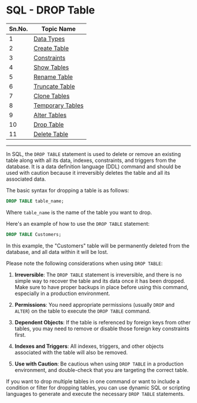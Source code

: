 # SQL - DROP Table

| Sn.No. | Topic Name              |
|--------|-------------------------|
| 1      | [Data Types](DataTypes.md)          |
| 2      | [Create Table](CreateTable.md)        |
| 3      | [Constraints](Constraints.md)        |
| 4      | [Show Tables](ShowTables.md)          |
| 5      | [Rename Table](RenameTable.md)        |
| 6      | [Truncate Table](TruncateTable.md)    |
| 7      | [Clone Tables](CloneTables.md)        |
| 8      | [Temporary Tables](TemporaryTables.md)|
| 9      | [Alter Tables](AlterTables.md)        |
| 10     | [Drop Table](DropTable.md)            |
| 11     | [Delete Table](DeleteTable.md)        |
-------

In SQL, the `DROP TABLE` statement is used to delete or remove an existing table along with all its data, indexes, constraints, and triggers from the database. It is a data definition language (DDL) command and should be used with caution because it irreversibly deletes the table and all its associated data.

The basic syntax for dropping a table is as follows:

```sql
DROP TABLE table_name;
```

Where `table_name` is the name of the table you want to drop.

Here's an example of how to use the `DROP TABLE` statement:

```sql
DROP TABLE Customers;
```

In this example, the "Customers" table will be permanently deleted from the database, and all data within it will be lost.

Please note the following considerations when using `DROP TABLE`:

1. **Irreversible**: The `DROP TABLE` statement is irreversible, and there is no simple way to recover the table and its data once it has been dropped. Make sure to have proper backups in place before using this command, especially in a production environment.

2. **Permissions**: You need appropriate permissions (usually `DROP` and `ALTER`) on the table to execute the `DROP TABLE` command.

3. **Dependent Objects**: If the table is referenced by foreign keys from other tables, you may need to remove or disable those foreign key constraints first.

4. **Indexes and Triggers**: All indexes, triggers, and other objects associated with the table will also be removed.

5. **Use with Caution**: Be cautious when using `DROP TABLE` in a production environment, and double-check that you are targeting the correct table.

If you want to drop multiple tables in one command or want to include a condition or filter for dropping tables, you can use dynamic SQL or scripting languages to generate and execute the necessary `DROP TABLE` statements.
